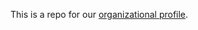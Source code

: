 This is a repo for our
[organizational profile](https://docs.github.com/en/organizations/collaborating-with-groups-in-organizations/customizing-your-organizations-profile).
